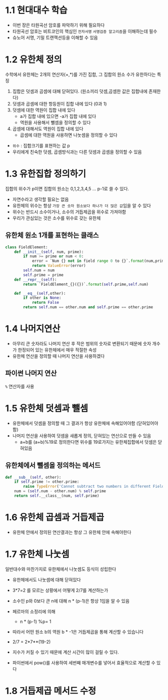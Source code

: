 # 1.1 현대대수 학습

- 이번 장은 타원곡선 암호를 파악하기 위해 필요하다
- 타원곡선 암호는 비트코인의 핵심인 `전자서명` `서명검증 알고리즘`을 이해하는데 필수
- 슈노어 서명, 기밀 트랜잭션등을 이해할 수 있음

# 1.2 유한체 정의

수학에서 유한체는 2개의 연산자(+,\*)를 가진 집합, 그 집합의 원소 수가 유한하다는 특징

1. 집합은 덧셈과 곱셈에 대해 닫혀있다. (원소끼리 덧셈,곱셈한 값은 집합내에 존재한다)
2. 덧셈과 곱셈에 대한 항등원이 집합 내에 있다 (0과 1)
3. 덧셈에 대한 역원이 집합 내에 있다
   - a가 집합 내에 있으면 -a가 집합 내에 있다
   - 역원을 사용해서 뺄셈을 정의할 수 있다
4. 곱셈에 대해서도 역원이 집합 내에 있다
   - 곱셈에 대한 역원을 사용하면 나눗셈을 정의할 수 있다

- `위수` : 집합크기를 표현하는 값 p
- 우리에게 친숙한 덧셈, 곱셈방식과는 다른 덧셈과 곱셈을 정의할 수 있음

# 1.3 유한집합 정의하기

집합의 위수가 p이면 집합의 원소는 0,1,2,3,4,5 ... p-1로 쓸 수 있다.

- 자연수라고 생각할 필요는 없음
- 유한체의 위수는 항상 `가장 큰 숫자 원소보다 하나가 더 많은 값`임을 알 수 있다
- 위수는 반드시 소수이거나, 소수의 거듭제곱을 위수로 가져야함
- 우리가 관심있는 것은 소수를 위수로 갖는 유한체

## 유한체 원소 1개를 표현하는 클래스

```py
class FieldElement:
    def __init__(self, num, prime):
        if num >= prime or num < 0:
            error = `Num {} not in field range 0 to {}`.format(num,prime-1)
            return ValueError(error)
        self.num = num
        self.prime = prime
    def __repr__(self):
        return `FieldElement_{}({})`.format(self.prime,self.num)

    def __eq__(self,other):
        if other is None:
            return False
        return self.num == other.num and self.prime == other.prime
```

# 1.4 나머지연산

- 아무리 큰 숫자라도 나머지 연산 후 작은 범위의 숫자로 변환되기 때문에 숫자 개수가 한정되어 있는 유한체에서 매우 적절한 속성
- 유한체 연산을 정의할 때 나머지 연산을 사용하겠다

## 파이썬 나머지 연산

`%` 연산자를 사용

# 1.5 유한체 덧셈과 뺄셈

- 유한체에서 덧셈을 정의할 때 그 결과가 항상 유한체에 속해있어야함 (닫혀있어야함)
- 나머지 연산을 사용하여 덧셈을 새롭게 정의, 닫혀있는 연산으로 만들 수 있음
  - a+b를 (a+b)%19로 정의한다면 위수를 19로가지는 유한체집합에서 덧셈은 닫혀있음

## 유한체에서 뺄셈을 정의하는 메서드

```py
def __sub__(self, other):
    if self.prime != other.prime:
        raise TypeError('Cannot subtract two numbers in different Fields')
    num = (self.num - other.num) % self.prime
    return self.__class__(num, self.prime)
```

# 1.6 유한체 곱셈과 거듭제곱

- 유한체 안에서 정의된 연산결과는 항상 그 유한체 안에 속해야한다

# 1.7 유한체 나눗셈

일반대수와 마찬가지로 유한체에서 나눗셈도 등식이 성립한다

- 유한체에서도 나눗셈에 대해 닫혀있다
- 3\*7=2 를 모르는 상황에서 어떻게 2/7를 계산하는가
- 소수인 p와 0보다 큰 n에 대해 n \* (p-1)은 항상 1임을 알 수 있음
- 페르마의 소정리에 의해

  - n \* (p-1) %p= 1

- 따라서 어떤 원소 b의 역원 b \* -1은 거듭제곱을 통해 계산할 수 있습니다

- 2/7 = 2\*7\*\*(19-2)

- 지수가 커질 수 있기 때문에 계산 시간이 많이 걸릴 수 있다.
- 파이썬에서 pow()를 사용하여 세번째 매개변수를 넣어서 효율적으로 계산할 수 있다

# 1.8 거듭제곱 메서드 수정
